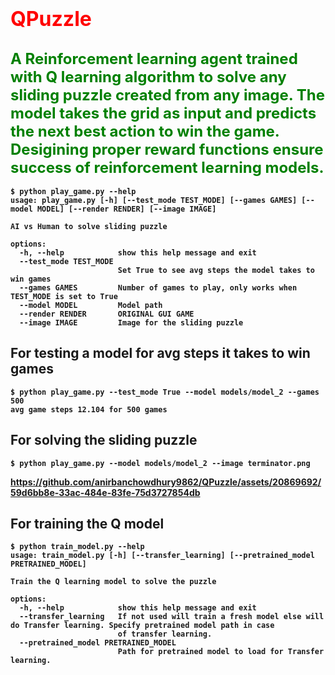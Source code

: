 # <font color='red' size=6><b> QPuzzle </font> <br>
## <font color='green' size=5><b>A Reinforcement learning agent trained with Q learning algorithm to solve any sliding puzzle created from any image. The model takes the grid as input and predicts the next best action to win the game. Desigining proper reward functions ensure success of reinforcement learning models.</font>
```
$ python play_game.py --help
usage: play_game.py [-h] [--test_mode TEST_MODE] [--games GAMES] [--model MODEL] [--render RENDER] [--image IMAGE]

AI vs Human to solve sliding puzzle

options:
  -h, --help            show this help message and exit
  --test_mode TEST_MODE
                        Set True to see avg steps the model takes to win games
  --games GAMES         Number of games to play, only works when TEST_MODE is set to True
  --model MODEL         Model path
  --render RENDER       ORIGINAL GUI GAME
  --image IMAGE         Image for the sliding puzzle
```
## For testing a model for avg steps it takes to win games
```
$ python play_game.py --test_mode True --model models/model_2 --games 500
avg game steps 12.104 for 500 games
```
## For solving the sliding puzzle
```
$ python play_game.py --model models/model_2 --image terminator.png 
```


https://github.com/anirbanchowdhury9862/QPuzzle/assets/20869692/59d6bb8e-33ac-484e-83fe-75d3727854db

## For training the Q model
```
$ python train_model.py --help
usage: train_model.py [-h] [--transfer_learning] [--pretrained_model PRETRAINED_MODEL]

Train the Q learning model to solve the puzzle

options:
  -h, --help            show this help message and exit
  --transfer_learning   If not used will train a fresh model else will do Transfer learning. Specify pretrained model path in case    
                        of transfer learning.
  --pretrained_model PRETRAINED_MODEL
                        Path for pretrained model to load for Transfer learning.
```




